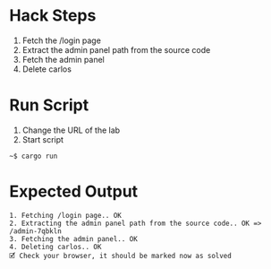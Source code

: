 # Hack Steps

1. Fetch the /login page
2. Extract the admin panel path from the source code
3. Fetch the admin panel
4. Delete carlos

# Run Script

1. Change the URL of the lab
2. Start script

```
~$ cargo run
```

# Expected Output

```
1. Fetching /login page.. OK
2. Extracting the admin panel path from the source code.. OK => /admin-7qbkln
3. Fetching the admin panel.. OK
4. Deleting carlos.. OK
🗹 Check your browser, it should be marked now as solved
```
